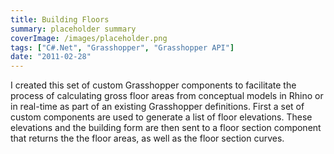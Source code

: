 ```yaml
---
title: Building Floors
summary: placeholder summary
coverImage: /images/placeholder.png
tags: ["C#.Net", "Grasshopper", "Grasshopper API"]
date: "2011-02-28"
---
```


I created this set of custom Grasshopper components to facilitate the process of calculating gross floor areas from conceptual models in Rhino or in real-time as part of an existing Grasshopper definitions. First a set of custom components are used to generate a list of floor elevations. These elevations and the building form are then sent to a floor section component that returns the the floor areas, as well as the floor section curves.
